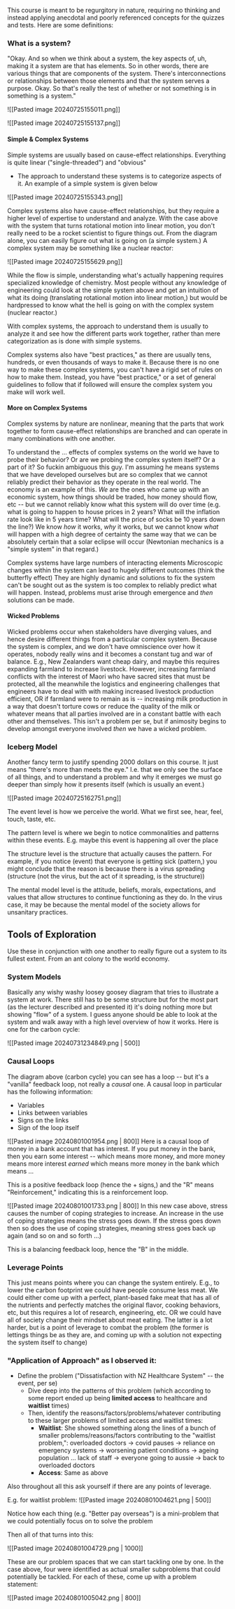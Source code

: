 This course is meant to be regurgitory in nature, requiring no thinking and instead applying anecdotal and poorly referenced concepts for the quizzes and tests. Here are some definitions:

### What is a system?
"Okay. And so when we think about a system, the key aspects of, uh, making it a system are that has elements. So in other words, there are various things that are components of the system. There's interconnections or relationships between those elements and that the system serves a purpose. Okay. So that's really the test of whether or not something is in something is a system."

![[Pasted image 20240725155011.png]]

![[Pasted image 20240725155137.png]]

#### Simple & Complex Systems
Simple systems are usually based on cause-effect relationships. Everything is quite linear ("single-threaded") and "obvious"
- The approach to understand these systems is to categorize aspects of it. An example of a simple system is given below

![[Pasted image 20240725155343.png]]

Complex systems also have cause-effect relationships, but they require a higher level of expertise to understand and analyze. With the case above with the system that turns rotational motion into linear motion, you don't really need to be a rocket scientist to figure things out. From the diagram alone, you can easily figure out what is going on (a simple system.) A complex system may be something like a nuclear reactor:

![[Pasted image 20240725155629.png]]

While the flow is simple, understanding what's actually happening requires specialized knowledge of chemistry. Most people without any knowledge of engineering could look at the simple system above and get an intuition of what its doing (translating rotational motion into linear motion,) but would be hardpressed to know what the hell is going on with the complex system (nuclear reactor.)

With complex systems, the approach to understand them is usually to analyze it and see how the different parts work together, rather than mere categorization as is done with simple systems. 

Complex systems also have "best practices," as there are usually tens, hundreds, or even thousands of ways to make it. Because there is no one way to make these complex systems, you can't have a rigid set of rules on how to make them. Instead, you have "best practice," or a set of general guidelines to follow that if followed will ensure the complex system you make will work well.

#### More on Complex Systems

Complex systems by nature are nonlinear, meaning that the parts that work together to form cause-effect relationships are branched and can operate in many combinations with one another.

To understand the ... effects of complex systems on the world we have to probe their behavior? Or are we probing the complex system itself? Or a part of it? So fuckin ambiguous this guy. I'm assuming he means systems that we have developed ourselves but are so complex that we cannot reliably predict their behavior as they operate in the real world. The economy is an example of this. *We* are the ones who came up with an economic system, how things should be traded, how money should flow, etc -- but we cannot reliably know what this system will do over time (e.g. what is going to happen to house prices in 2 years? What will the inflation rate look like in 5 years time? What will the price of socks be 10 years down the line?) We know *how* it works, *why* it works, but we cannot know *what* will happen with a high degree of certainty the same way that we can be absolutely certain that a solar eclipse will occur (Newtonian mechanics is a "simple system" in that regard.)

Complex systems have large numbers of interacting elements
Microscopic changes within the system can lead to hugely different outcomes (think the butterfly effect)
They are highly dynamic and solutions to fix the system can't be sought out as the system is too complex to reliably predict what will happen. Instead, problems must arise through emergence and *then* solutions can be made.
#### Wicked Problems
Wicked problems occur when stakeholders have diverging values, and hence desire different things from a particular complex system. Because the system is complex, and we don't have omniscience over how it operates, nobody really wins and it becomes a constant tug and war of balance. E.g., New Zealanders want cheap dairy, and maybe this requires expanding farmland to increase livestock. However, increasing farmland conflicts with the interest of Maori who have sacred sites that must be protected, all the meanwhile the logistics and engineering challenges that engineers have to deal with with making increased livestock production efficient, OR if farmland were to remain as is -- increasing milk production in a way that doesn't torture cows or reduce the quality of the milk or whatever means that all parties involved are in a constant battle with each other and themselves. This isn't a problem per se, but if animosity begins to develop amongst everyone involved *then* we have a wicked problem.


### Iceberg Model
Another fancy term to justify spending 2000 dollars on this course. It just means "there's more than meets the eye." I.e. that we only see the surface of all things, and to understand a problem and why it emerges we must go deeper than simply how it presents itself (which is usually an event.)

![[Pasted image 20240725162751.png]]

The event level is how we perceive the world. What we first see, hear, feel, touch, taste, etc.

The pattern level is where we begin to notice commonalities and patterns within these events. E.g. maybe this event is happening all over the place

The structure level is the structure that actually causes the pattern. For example, if you notice (event) that everyone is getting sick (pattern,) you might conclude that the reason is because there is a virus spreading (structure (not the virus, but the act of it spreading, is the structure))

The mental model level is the attitude, beliefs, morals, expectations, and values that allow structures to continue functioning as they do. In the virus case, it may be because the mental model of the society allows for unsanitary practices.


## Tools of Exploration
Use these in conjunction with one another to really figure out a system to its fullest extent. From an ant colony to the world economy.

### System Models
Basically any wishy washy loosey goosey diagram that tries to illustrate a system at work. There still has to be some structure but for the most part (as the lecturer described and presented it) it's doing nothing more but showing "flow" of a system. I guess anyone should be able to look at the system and walk away with a high level overview of how it works. Here is one for the carbon cycle:

![[Pasted image 20240731234849.png | 500]]

### Causal Loops
The diagram above (carbon cycle) you can see has a loop -- but it's a "vanilla" feedback loop, not really a *causal* one. A causal loop in particular has the following information:

- Variables
- Links between variables
- Signs on the links 
- Sign of the loop itself

![[Pasted image 20240801001954.png | 800]]
Here is a causal loop of money in a bank account that has interest. If you put money in the bank, then you earn some interest -- which means more money, and more money means more interest *earned* which means more money in the bank which means ...

This is a positive feedback loop (hence the + signs,) and the "R" means "Reinforcement," indicating this is a reinforcement loop.

![[Pasted image 20240801001733.png | 800]]
In this new case above, stress causes the number of coping strategies to increase. An increase in the use of coping strategies means the stress goes down. If the stress goes down then so does the use of coping strategies, meaning stress goes back up again (and so on and so forth ...)

This is a balancing feedback loop, hence the "B" in the middle.


### Leverage Points
This just means points where you can change the system entirely. E.g., to lower the carbon footprint we could have people consume less meat. We could either come up with a perfect, plant-based fake meat that has all of the nutrients and perfectly matches the original flavor, cooking behaviors, etc, but this requires a lot of research, engineering, etc. OR we could have all of society change their mindset about meat eating. The latter is a lot harder, but is a point of leverage to combat the problem (the former is lettings things be as they are, and coming up with a solution not expecting the system itself to change)

### "Application of Approach" as I observed it:

- Define the problem ("Dissatisfaction with NZ Healthcare System" -- the event, per se) 
	- Dive deep into the patterns of this problem (which according to some report ended up being **limited access** to healthcare and **waitlist** times)
	- Then, identify the reasons/factors/problems/whatever contributing to these larger problems of limited access and waitlist times:
		- **Waitlist**: She showed something along the lines of a bunch of smaller problems/reasons/factors contributing to the "waitlist problem,":  overloaded doctors -> covid pauses -> reliance on emergency systems -> worsening patient conditions -> ageing population ... lack of staff -> everyone going to aussie -> back to overloaded doctors
		- **Access**: Same as above

Also throughout all this ask yourself if there are any points of leverage.

E.g. for waitlist problem:
![[Pasted image 20240801004621.png | 500]]

Notice how each thing (e.g. "Better pay overseas") is a mini-problem that we could potentially focus on to solve the problem

Then all of that turns into this:

![[Pasted image 20240801004729.png | 1000]]

These are our problem spaces that we can start tackling one by one. In the case above, four were identified as actual smaller subproblems that could potentially be tackled. For each of these, come up with a problem statement:

![[Pasted image 20240801005042.png | 800]]

